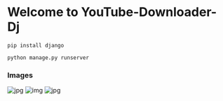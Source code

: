 # Welcome to YouTube-Downloader-Dj

```
pip install django
```
```
python manage.py runserver
```

### Images
![jpg](https://github.com/beknurmaxalbayev/YouTube-Downloader-Dj/blob/main/dj.png?raw=true)
![img](https://github.com/beknurmaxalbayev/YouTube-Downloader-Dj/blob/main/dj1.png?raw=true)
![jpg](https://github.com/beknurmaxalbayev/YouTube-Downloader-Dj/blob/main/dj2.png?raw=true)
 
 
 
 
 
 
 
 
  
 
 
 
 
 
 
 
 
 
 
 
 
 
 
 
 
 
